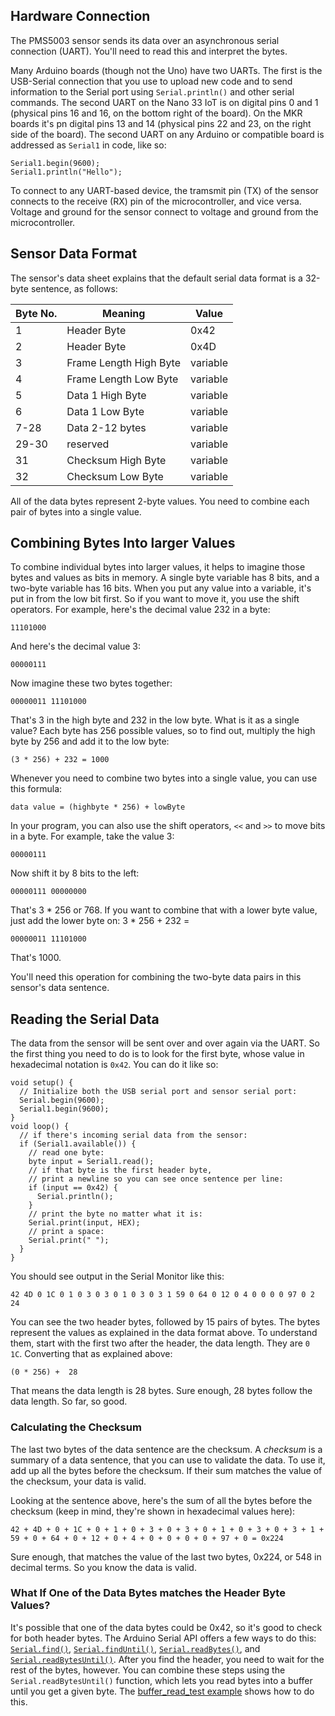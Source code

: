 ## Hardware Connection

The PMS5003 sensor sends its data over an asynchronous serial connection (UART). You'll need to read this and interpret the bytes.

Many Arduino boards (though not the Uno) have two UARTs. The first is the USB-Serial connection that you use to upload new code and to send information to the Serial port using `Serial.println()` and other serial commands. The second UART on the Nano 33 IoT is on digital pins 0 and 1 (physical pins 16 and 16, on the bottom right of the board). On the MKR boards it's pn digital pins 13 and 14 (physical pins 22 and 23, on the right side of the board). The second UART on any Arduino or compatible board is addressed as `Serial1` in code, like so:
```
Serial1.begin(9600);
Serial1.println("Hello");
```
 To connect to any UART-based device, the tramsmit pin (TX) of the sensor connects to the receive (RX) pin of the microcontroller, and vice versa. Voltage and ground for the sensor connect to voltage and ground from the microcontroller.


## Sensor Data Format

The sensor's data sheet explains that the default serial data format is a 32-byte sentence, as follows:

| Byte No. | Meaning | Value |
|---|---|---|
| 1 |Header Byte | 0x42 |
| 2 |Header Byte | 0x4D |
| 3 |Frame Length High Byte | variable |
| 4 |Frame Length Low Byte | variable |
| 5 |Data 1 High Byte | variable |
| 6 |Data 1 Low Byte | variable |
| 7-28 |Data 2-12 bytes | variable |
| 29-30 |reserved | variable |
| 31 |Checksum High Byte | variable |
| 32 |Checksum Low Byte | variable |

All of the data bytes represent 2-byte values. You need to combine each pair of bytes into a single value. 

## Combining Bytes Into larger Values

To combine individual bytes into larger values, it helps to imagine those bytes and values as bits in memory. A single byte variable has 8 bits, and a two-byte variable has 16 bits. When you put any value into a variable, it's put in from the low bit first. So if you want to move it, you use the shift operators. For example, here's the decimal value 232 in a byte:
```
11101000
``` 
And here's the decimal value 3:
```
00000111
``` 
Now imagine these two bytes together: 
```
00000011 11101000
```
That's 3 in the high byte and 232 in the low byte. What is it as a single value? Each byte has 256 possible values, so to find out, multiply the high byte by 256 and add it to the low byte:
```
(3 * 256) + 232 = 1000
```
Whenever you need to combine two bytes into a single value, you can use this formula:
```
data value = (highbyte * 256) + lowByte
```
In your program, you can also use the shift operators, `<<` and `>>` to move bits in a byte. For example, take the value 3:
```
00000111
```
Now shift it by 8 bits to the left:
```
00000111 00000000
```
That's 3 * 256 or 768. If you want to combine that with a lower byte value, just add the lower byte on:
3 * 256 + 232 =
```
00000011 11101000
```
That's 1000. 

You'll need this operation for combining the two-byte data pairs in this sensor's data sentence. 

## Reading the Serial Data

The data from the sensor will
be sent over and over again via the UART. So the first thing you need to do is to look for the first byte, whose value in hexadecimal notation is `0x42`. You can do it like so:

````arduino
void setup() {
  // Initialize both the USB serial port and sensor serial port:
  Serial.begin(9600);
  Serial1.begin(9600);
}
void loop() {
  // if there's incoming serial data from the sensor:
  if (Serial1.available()) {
    // read one byte:
    byte input = Serial1.read();
    // if that byte is the first header byte,
    // print a newline so you can see once sentence per line:
    if (input == 0x42) {
      Serial.println();
    }
    // print the byte no matter what it is:
    Serial.print(input, HEX);
    // print a space:
    Serial.print(" ");
  }
}
````

You should see output in the Serial Monitor like this:
```
42 4D 0 1C 0 1 0 3 0 3 0 1 0 3 0 3 1 59 0 64 0 12 0 4 0 0 0 0 97 0 2 24 
```
You can see the two header bytes, followed by 15 pairs of bytes. The bytes represent the values as explained in the data format above. To understand them, start with the first two after the header, the data length. They are `0 1C`. Converting that as explained above:
```
(0 * 256) +  28
```
That means the data length is 28 bytes. Sure enough, 28 bytes follow the data length. So far, so good. 

### Calculating the Checksum

The last two bytes of the data sentence are the checksum. A *checksum* is a summary of a data sentence, that you can use to validate the data. To use it, add up all the bytes before the checksum. If their sum matches the value of the checksum, your data is valid. 

Looking at the sentence above, here's the sum of all the bytes before the checksum (keep in mind, they're shown in hexadecimal values here):

```
42 + 4D + 0 + 1C + 0 + 1 + 0 + 3 + 0 + 3 + 0 + 1 + 0 + 3 + 0 + 3 + 1 + 59 + 0 + 64 + 0 + 12 + 0 + 4 + 0 + 0 + 0 + 0 + 97 + 0 = 0x224
```
Sure enough, that matches the value of the last two bytes, 0x224, or 548 in decimal terms. So you know the data is valid. 

### What If One of the Data Bytes matches the Header Byte Values?

It's possible that one of the data bytes could be 0x42, so it's good to check for both header bytes.  The Arduino Serial API offers a few ways to do this: [`Serial.find()`](https://www.arduino.cc/reference/en/language/functions/communication/serial/find/), [`Serial.findUntil()`](https://www.arduino.cc/reference/en/language/functions/communication/serial/finduntil/), [`Serial.readBytes()`](https://www.arduino.cc/reference/en/language/functions/communication/serial/readbytes/), and [`Serial.readBytesUntil()`](https://www.arduino.cc/reference/en/language/functions/communication/serial/readbytesuntil/). After you find the header, you need to wait for the rest of the bytes, however. You can combine these steps using the `Serial.readBytesUntil()` function, which lets you read bytes into a buffer until you get a given byte.   The [buffer_read_test example]({{site.codeurl/EnvironmentalSensors/buffer_read_test/buffer_read_test.ino}}) shows how to do this. 





